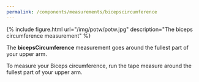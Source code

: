 ```yaml
---
permalink: /components/measurements/bicepscircumference
---
```

{% include figure.html url="/img/potw/potw.jpg" description="The biceps circumference measurement" %}

The **bicepsCircumference** measurement goes around the fullest part of your upper arm.

To measure your Biceps circumference, run the tape measure around the fullest part of your upper arm.
